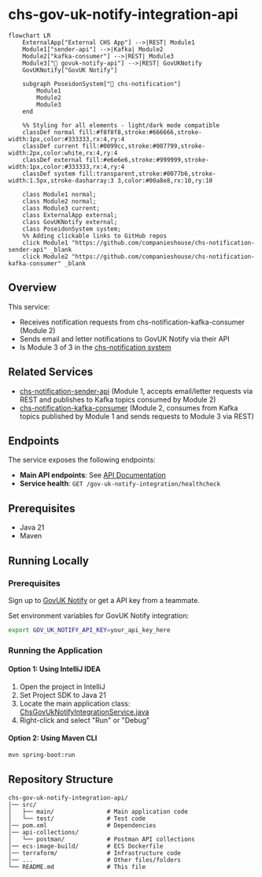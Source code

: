 # chs-gov-uk-notify-integration-api

```mermaid
flowchart LR
    ExternalApp["External CHS App"] -->|REST| Module1
    Module1["sender-api"] -->|Kafka| Module2
    Module2["kafka-consumer"] -->|REST| Module3
    Module3["📌 govuk-notify-api"] -->|REST| GovUKNotify
    GovUKNotify["GovUK Notify"]
    
    subgraph PoseidonSystem["🔱 chs-notification"]
        Module1
        Module2
        Module3
    end
    
    %% Styling for all elements - light/dark mode compatible
    classDef normal fill:#f8f8f8,stroke:#666666,stroke-width:1px,color:#333333,rx:4,ry:4
    classDef current fill:#0099cc,stroke:#007799,stroke-width:2px,color:white,rx:4,ry:4
    classDef external fill:#e6e6e6,stroke:#999999,stroke-width:1px,color:#333333,rx:4,ry:4
    classDef system fill:transparent,stroke:#0077b6,stroke-width:1.5px,stroke-dasharray:3 3,color:#00a8e8,rx:10,ry:10
    
    class Module1 normal;
    class Module2 normal;
    class Module3 current;
    class ExternalApp external;
    class GovUKNotify external;
    class PoseidonSystem system;
    %% Adding clickable links to GitHub repos
    click Module1 "https://github.com/companieshouse/chs-notification-sender-api" _blank
    click Module2 "https://github.com/companieshouse/chs-notification-kafka-consumer" _blank
```

## Overview

This service:
- Receives notification requests from chs-notification-kafka-consumer (Module 2)
- Sends email and letter notifications to GovUK Notify via their API
- Is Module 3 of 3 in the [chs-notification system](https://companieshouse.atlassian.net/wiki/spaces/IDV/pages/5146247171/EMail+Service)

## Related Services

- [chs-notification-sender-api](https://github.com/companieshouse/chs-notification-sender-api) (Module 1, accepts email/letter requests via REST and publishes to Kafka topics consumed by Module 2)
- [chs-notification-kafka-consumer](https://github.com/companieshouse/chs-notification-kafka-consumer) (Module 2, consumes from Kafka topics published by Module 1 and sends requests to Module 3 via REST)

## Endpoints

The service exposes the following endpoints:

- **Main API endpoints**: See [API Documentation](https://github.com/companieshouse/private.api.ch.gov.uk-specifications/tree/master/generated_sources/docs/chs-gov-uk-notify-integration-api)
- **Service health**: `GET /gov-uk-notify-integration/healthcheck`

## Prerequisites

- Java 21
- Maven

## Running Locally

### Prerequisites
Sign up to [GovUK Notify](https://www.notifications.service.gov.uk/) or get a API key from a teammate.

Set environment variables for GovUK Notify integration:
```bash
export GOV_UK_NOTIFY_API_KEY=your_api_key_here
```

### Running the Application

#### Option 1: Using IntelliJ IDEA
1. Open the project in IntelliJ
2. Set Project SDK to Java 21
3. Locate the main application class: [ChsGovUkNotifyIntegrationService.java](src/main/java/uk/gov/companieshouse/chs/gov/uk/notify/integration/api/ChsGovUkNotifyIntegrationService.java)
4. Right-click and select "Run" or "Debug"

#### Option 2: Using Maven CLI
```bash
mvn spring-boot:run
```

## Repository Structure

```
chs-gov-uk-notify-integration-api/
│── src/                    
│   ├── main/               # Main application code
│   └── test/               # Test code
│── pom.xml                 # Dependencies
│── api-collections/
│   └── postman/            # Postman API collections
│── ecs-image-build/        # ECS Dockerfile
│── terraform/              # Infrastructure code
│── ...                     # Other files/folders
└── README.md               # This file
```
